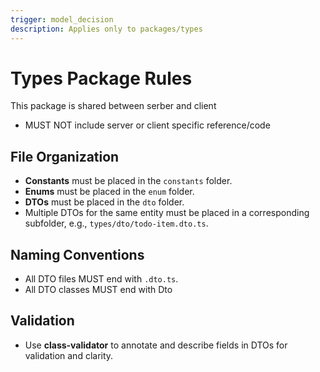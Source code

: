```yaml
---
trigger: model_decision
description: Applies only to packages/types
---
```


# Types Package Rules

This package is shared between serber and client

- MUST NOT include server or client specific reference/code

## File Organization

- **Constants** must be placed in the `constants` folder.
- **Enums** must be placed in the `enum` folder.
- **DTOs** must be placed in the `dto` folder.
- Multiple DTOs for the same entity must be placed in a corresponding subfolder, e.g., `types/dto/todo-item.dto.ts`.

## Naming Conventions

- All DTO files MUST end with `.dto.ts`.
- All DTO classes MUST end with Dto

## Validation

- Use **class-validator** to annotate and describe fields in DTOs for validation and clarity.
